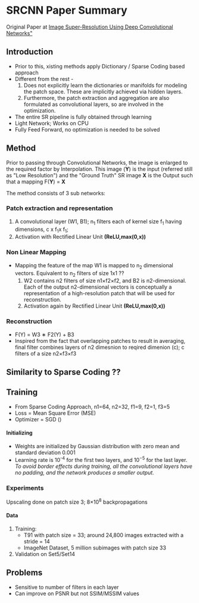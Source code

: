 # SRCNN Paper Summary
Original Paper at [Image Super-Resolution Using Deep Convolutional Networks"](https://arxiv.org/pdf/1501.00092.pdf)
## Introduction
* Prior to this, xisting methods apply Dictionary / Sparse Coding based approach
* Different from the rest - 
    1. Does not explicitly learn the dictionaries or manifolds for modeling the patch space. These  are  implicitly  achieved  via  hidden  layers.
    2. Furthermore, the patch extraction and aggregation are also formulated as convolutional layers, so are involved in the optimization. 
* The entire SR pipeline is fully obtained through learning
* Light Network; Works on CPU
* Fully Feed Forward, no optimization is needed to be solved

## Method
Prior to passing through Convolutional Networks, the image is enlarged to the required factor by Interpolation.
This image (<b>Y</b>) is the input (referred still as "Low Resolution") and the "Ground Truth" SR image <b>X</b> is the Output such that a mapping F(<b>Y</b>) = <b>X</b>

The method consists of 3 sub networks:

### Patch extraction and representation
1. A convolutional layer (W1, B1); n<sub>1</sub> filters each of kernel size f<sub>1</sub> having dimensions, c x f<sub>1</sub>x f<sub>1</sub>; 
2. Activation with Rectified Linear Unit <b>(ReLU,max(0,x))</b>

### Non Linear Mapping
* Mapping the feature of the map W1 is mapped to n<sub>2</sub> dimensional vectors. Equivalent to n<sub>2</sub> filters of size 1x1 ??
    1. W2 contains n2 filters of size n1×f2×f2, and B2 is n2-dimensional. Each of the output n2-dimensional vectors is conceptually a representation of a high-resolution patch that will be used for reconstruction.
    2. Activation again by Rectified Linear Unit <b>(ReLU,max(0,x))</b> 
    
### Reconstruction
* F(Y) = W3 ∗ F2(Y) + B3
* Inspired from the fact that overlapping patches to result in averaging, final filter combines layers of n2 dimesnion to reqired dimenion (c); c filters  of  a  size n2×f3×f3

## Similarity to Sparse Coding ??

## Training
* From Sparse Coding Approach, n1=64, n2=32, f1=9, f2=1, f3=5
* Loss = Mean Square Error (MSE)
* Optimizer = SGD ()
#### Initializing
* Weights are initialized by Gaussian distribution with zero mean and standard deviation 0.001
* Learning rate is 10<sup>-4</sup> for the first two layers, and 10<sup>−5</sup> for the last layer.
<i>To avoid border effects during training, all the convolutional layers have no padding, and the network produces a smaller output.</i>

### Experiments
Upscaling done on patch size 3; 8×10<sup>8</sup> backpropagations
#### Data
1. Training:
    * T91 with patch size = 33; around 24,800 images extracted with a stride = 14
    * ImageNet Dataset, 5 million subimages with patch size 33
2. Validation on Set5/Set14

## Problems
* Sensitive to number of filters in each layer
* Can improve on PSNR but not SSIM/MSSIM values
